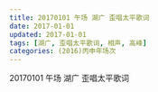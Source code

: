 ```yaml
---
title: 20170101 午场 湖广 歪唱太平歌词
date: 2017-01-01
updated: 2017-01-01
tags: [湖广, 歪唱太平歌词, 相声, 高峰] 
categories: (2016)丙申年场次 
---
```

20170101 午场 湖广 歪唱太平歌词
